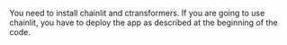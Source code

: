 You need to install chainlit and ctransformers. If you are going to use chainlit, you have to deploy the app as described at the beginning of the code.

